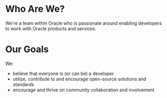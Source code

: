 
# Who Are We?
We're a team within Oracle who is passionate around enabling developers to work with Oracle products and services.

# Our Goals
We:
* believe that everyone is (or can be) a developer
* utilize, contribute to and encourage open-source solutions and standards
* encourage and thrive on community collaboration and involvement
